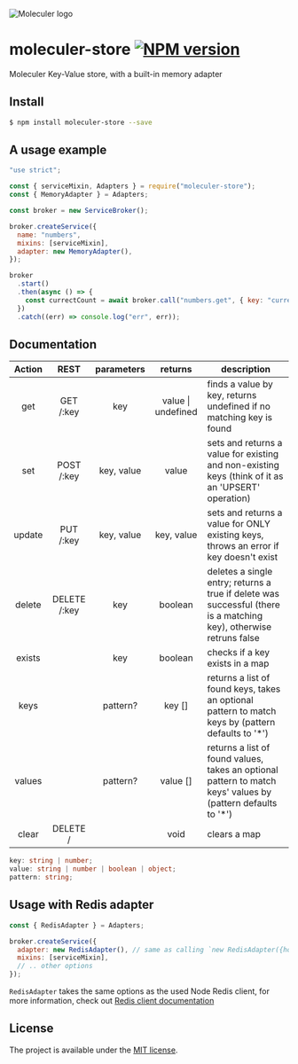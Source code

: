 ![Moleculer logo](http://moleculer.services/images/banner.png)

# moleculer-store [![NPM version](https://img.shields.io/npm/v/moleculer-store.svg)](https://www.npmjs.com/package/moleculer-store)

Moleculer Key-Value store, with a built-in memory adapter

## Install

```bash
$ npm install moleculer-store --save
```

## A usage example

```js
"use strict";

const { serviceMixin, Adapters } = require("moleculer-store");
const { MemoryAdapter } = Adapters;

const broker = new ServiceBroker();

broker.createService({
  name: "numbers",
  mixins: [serviceMixin],
  adapter: new MemoryAdapter(),
});

broker
  .start()
  .then(async () => {
    const currectCount = await broker.call("numbers.get", { key: "currentCount" });
  })
  .catch((err) => console.log("err", err));
```

## Documentation

| Action |     REST     | parameters |      returns       | description                                                                                                        |
| :----: | :----------: | :--------: | :----------------: | ------------------------------------------------------------------------------------------------------------------ |
|  get   |  GET /:key   |    key     | value \| undefined | finds a value by key, returns undefined if no matching key is found                                                |
|  set   |  POST /:key  | key, value |       value        | sets and returns a value for existing and non-existing keys (think of it as an 'UPSERT' operation)                 |
| update |  PUT /:key   | key, value |     key, value     | sets and returns a value for ONLY existing keys, throws an error if key doesn't exist                              |
| delete | DELETE /:key |    key     |      boolean       | deletes a single entry; returns a true if delete was successful (there is a matching key), otherwise retruns false |
| exists |              |    key     |      boolean       | checks if a key exists in a map                                                                                    |
|  keys  |              |  pattern?  |       key []       | returns a list of found keys, takes an optional pattern to match keys by (pattern defaults to '\*')                |
| values |              |  pattern?  |      value []      | returns a list of found values, takes an optional pattern to match keys' values by (pattern defaults to '\*')      |
| clear  |   DELETE /   |            |        void        | clears a map                                                                                                       |

```ts
key: string | number;
value: string | number | boolean | object;
pattern: string;
```

## Usage with Redis adapter

```js
const { RedisAdapter } = Adapters;

broker.createService({
  adapter: new RedisAdapter(), // same as calling `new RedisAdapter({host: "127.0.0.1", port: 6379})`
  mixins: [serviceMixin],
  // .. other options
});
```

`RedisAdapter` takes the same options as the used Node Redis client, for more information, check out [Redis client documentation](https://www.npmjs.com/package/redis)

## License

The project is available under the [MIT license](https://tldrlegal.com/license/mit-license).
